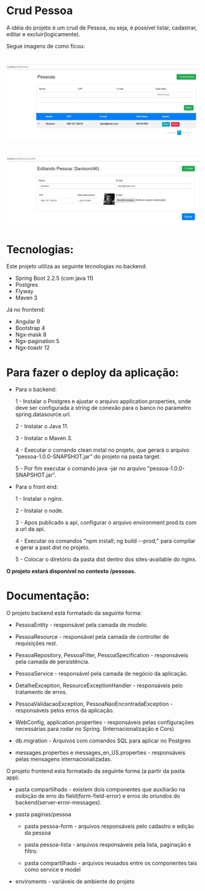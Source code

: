 # Crud Pessoa

 A idéia do projeto é um crud de Pessoa, ou seja, é possível listar, cadastrar, editar e excluir(logicamente).
 
 Segue imagens de como ficou:
 
 <h1 align="center">
    <img alt="List" title="#dale" src="images/list.png" width="900px" />
</h1>

<h1 align="center">
    <img alt="Edit" title="#dale" src="images/edit.png" width="900px" />
</h1>
 
# Tecnologias:

Este projeto utiliza as seguinte tecnologias no backend: 
   - Spring Boot 2.2.5 (com java 11)
   - Postgres
   - Flyway
   - Maven 3
   
Já no frontend: 
  - Angular 9
  - Bootstrap 4
  - Ngx-mask 8
  - Ngx-pagination 5
  - Ngx-toastr 12
  
# Para fazer o deploy da aplicação: 

  - Para o backend:
  
    1 - Instalar o Postgres e ajustar o arquivo application.properties, onde deve ser configurada a 
    string de conexão para o banco no parametro spring.datasource.url.
    
    2 - Instalar o Java 11.
    
    3 - Instalar o Maven 3.
    
    4 - Executar o comando clean instal no projeto, que gerará o arquivo "pessoa-1.0.0-SNAPSHOT.jar" 
        do projeto na pasta target.
        
    5 - Por fim executar o comando java -jar no arquivo "pessoa-1.0.0-SNAPSHOT.jar".
  
  - Para o front end:
  
    1 - Instalar o nginx.
    
    2 - Instalar o node.
    
    3 - Apos publicado a api, configurar o arquivo environment.prod.ts com a url da api.
    
    4 - Executar os comandos "npm install; ng build --prod;" para compilar e gerar a past dist no projeto.
    
    5 - Colocar o diretório da pasta dist dentro dos sites-available do nginx. 
 
**O projeto estará disponível no contexto /pessoas.**

# Documentação:

 O projeto backend está formatado da seguinte forma:
  
  - PessoaEntity - responsável pela camada de modelo.
  
  - PessoaResource - responsável pela camada de controller de requisições rest.
  
  - PessoaRepository, PessoaFilter, PessoaSpecification - responsáveis pela camada de persistência.
  
  - PessoaService - responsável pela camada de negócio da aplicação.
  
  - DetalheException, ResourceExceptionHandler - responsáveis pelo tratamento de erros.
  
  - PessoaValidacaoException, PessoaNaoEncontradaException - responsáveis pelos erros da aplicação.
  
  - WebConfig, application.properties - responsáveis pelas configurações necessárias para rodar no Spring. (Internacionalização e Cors) 
  
  - db.migration - Arquivos com comandos SQL para aplicar no Postgres

  - messages.properties e messages_en_US.properties - responsáveis pelas mensagens internacionalizadas.
 
 O projeto frontend esta formatado da seguinte forma (a partir da pasta app):
 
  - pasta compartilhado - existem dois componentes que auxiliarão na exibição de erro do field(form-field-error)
    e erros do oriundos do backend(server-error-messages).
    
  - pasta paginas/pessoa
    
    - pasta pessoa-form - arquivos responsáveis pelo cadastro e edição da pessoa
    
    - pasta pessoa-lista - arquivos responsáveis pela lista, paginação e filtro.
    
    - pasta compartilhado - arquivos reusados entre os componentes tais como service e model
    
  - enviroments - variáveis de ambiente do projeto
